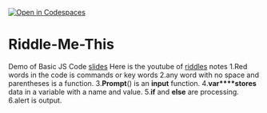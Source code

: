 [![Open in Codespaces](https://classroom.github.com/assets/launch-codespace-2972f46106e565e64193e422d61a12cf1da4916b45550586e14ef0a7c637dd04.svg)](https://classroom.github.com/open-in-codespaces?assignment_repo_id=18004175)
# Riddle-Me-This
Demo of Basic JS Code
[slides](https://docs.google.com/presentation/d/1e_M32wXUWVlsTtICEZOvcFWkFBkebwB_DX9qNlrhaw0/edit?usp=sharing)
Here is the youtube of [riddles](https://www.youtube.com/watch?v=flNKV_CgYYk)
notes
1.Red words in the code is commands or key words
2.any word with no space and parentheses is a function.
3.**Prompt**() is an **input** function.
4.**var****stores** data in a variable with a name and value.
5.**if** and **else** are processing.
6.alert is output.



